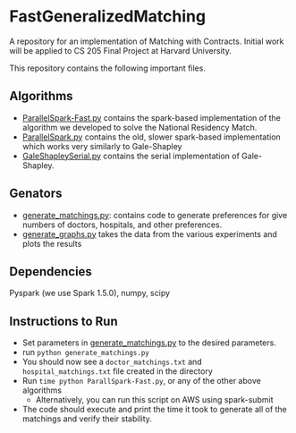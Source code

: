 # FastGeneralizedMatching
A repository for an implementation of Matching with Contracts. Initial work will be applied to CS 205 Final Project at Harvard University.

This repository contains the following important files.

## Algorithms
- [ParallelSpark-Fast.py](ParallelSpark-Fast.py) contains the spark-based implementation of the algorithm we developed to solve the National Residency Match.
- [ParallelSpark.py](ParallelSpark.py) contains the old, slower spark-based implementation which works very similarly to Gale-Shapley
- [GaleShapleySerial.py](GaleShapleySerial.py) contains the serial implementation of Gale-Shapley.

## Genators
- [generate_matchings.py](generate_matchings.py): contains code to generate preferences for give numbers of doctors, hospitals, and other preferences.
- [generate_graphs.py](generate_graphs.py) takes the data from the various experiments and plots the results


## Dependencies
Pyspark (we use Spark 1.5.0), numpy, scipy

## Instructions to Run
- Set parameters in [generate_matchings.py](generate_matchings.py) to the desired parameters. 
- run `python generate_matchings.py`
- You should now see a `doctor_matchings.txt` and `hospital_matchings.txt` file created in the directory
- Run `time python ParallSpark-Fast.py`, or any of the other above algorithms
    - Alternatively, you can run this script on AWS using spark-submit
- The code should execute and print the time it took to generate all of the matchings and verify their stability.
